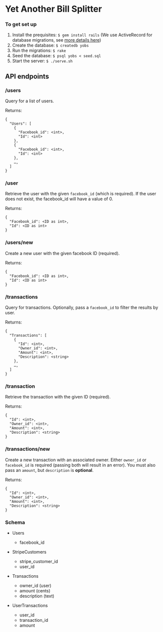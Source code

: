 # Yet Another Bill Splitter

### To get set up

1. Install the prequisites: `$ gem install rails` (We use ActiveRecord for database migrations, see [more details here](http://blog.aizatto.com/2007/05/27/activerecord-migrations-without-rails/))
2. Create the database: `$ createdb yobs`
3. Run the migrations: `$ rake`
4. Seed the database: `$ psql yobs < seed.sql`
5. Start the server: `$ ./serve.sh`


## API endpoints

###  /users
Query for a list of users.

Returns:

```
{
  "Users": [
    {
      "Facebook_id": <int>,
      "Id": <int>
    },
    {
      "Facebook_id": <int>,
      "Id": <int>
    },
    …,
  ]
}
```

### /user
Retrieve the user with the given `facebook_id` (which is required). If the user does not exist, the facebook_id will have a value of 0.

Returns:

```
{
  "Facebook_id": <ID as int>,
  "Id": <ID as int>
}
```

### /users/new
Create a new user with the given facebook ID (required).

Returns:

```
{
  "Facebook_id": <ID as int>,
  "Id": <ID as int>
}
```

### /transactions
Query for transactions. Optionally, pass a `facebook_id` to filter the results by user.

Returns:

```
{
  "Transactions": [
    {
      "Id": <int>,
      "Owner_id": <int>,
      "Amount": <int>,
      "Description": <string>
    },
	…,
  ]
}
```

### /transaction
Retrieve the transaction with the given ID (required).

Returns:

```
{
  "Id": <int>,
  "Owner_id": <int>,
  "Amount": <int>,
  "Description": <string>
}
```

### /transactions/new
Create a new transaction with an associated owner. Either `owner_id` or `facebook_id` is required (passing both will result in an error). You must also pass an `amount`, but `description` is **optional**.

Returns:
```
{
  "Id": <int>,
  "Owner_id": <int>,
  "Amount": <int>,
  "Description": <string>
}
```

### Schema

* Users
  * facebook_id

* StripeCustomers
  * stripe_customer_id
  * user_id

* Transactions
  * owner_id (user)
  * amount (cents)
  * description (text)

* UserTransactions
  * user_id
  * transaction_id
  * amount
